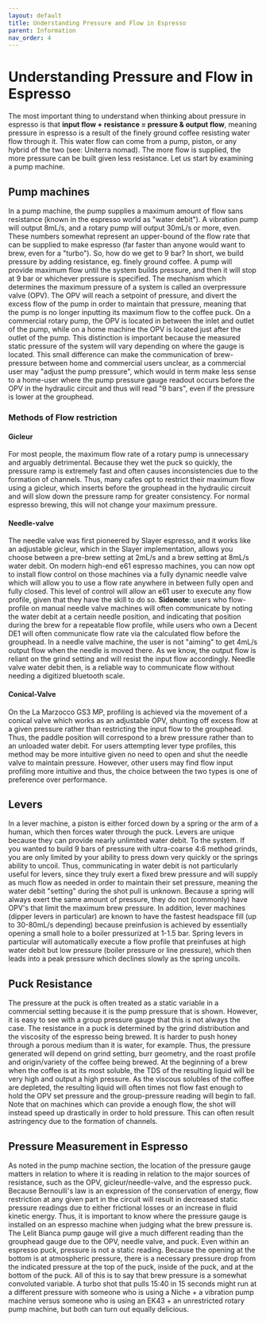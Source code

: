 ```yaml
---
layout: default
title: Understanding Pressure and Flow in Espresso
parent: Information
nav_order: 4
---
```


# Understanding Pressure and Flow in Espresso  

The most important thing to understand when thinking about pressure in espresso is that **input flow + resistance = pressure & output flow**, meaning pressure in espresso is a result of the finely ground coffee resisting water flow through it. This water flow can come from a pump, piston, or any hybrid of the two (see: Uniterra nomad). The more flow is supplied, the more pressure can be built given less resistance. Let us start by examining a pump machine.   

## Pump machines  

In a pump machine, the pump supplies a maximum amount of flow sans resistance (known in the espresso world as "water debit").  A vibration pump will output 8mL/s, and a rotary pump will output 30mL/s or more, even. These numbers somewhat represent an upper-bound of the flow rate that can be supplied to make espresso (far faster than anyone would want to brew, even for a "turbo").  So, how do we get to 9 bar? In short, we build pressure by adding resistance, eg. finely ground coffee.  A pump will provide maximum flow until the system builds pressure, and then it will stop at 9 bar or whichever pressure is specified. The mechanism which determines the maximum pressure of a system is called an overpressure valve (OPV). The OPV will reach a setpoint of pressure, and divert the excess flow of the pump in order to maintain that pressure, meaning that the pump is no longer inputting its maximum flow to the coffee puck. On a commercial rotary pump, the OPV is located in between the inlet and outlet of the pump, while on a home machine the OPV is located just after the outlet of the pump. This distinction is important because the measured static pressure of the system will vary depending on where the gauge is located. This small difference can make the communication of brew-pressure between home and commercial users unclear, as a commercial user may "adjust the pump pressure", which would in term make less sense to a home-user where the pump pressure gauge readout occurs before the OPV in the hydraulic circuit and thus will read "9 bars", even if the pressure is lower at the grouphead.  

### Methods of Flow restriction

#### Gicleur
For most people, the maximum flow rate of a rotary pump is unnecessary and arguably detrimental.  Because they wet the puck so quickly, the pressure ramp is extremely fast and often causes inconsistencies due to the formation of channels. Thus, many cafes opt to restrict their maximum flow using a gicleur, which inserts before the grouphead in the hydraulic circuit and will slow down the pressure ramp for greater consistency. For normal espresso brewing, this will not change your maximum pressure.

#### Needle-valve
The needle valve was first pioneered by Slayer espresso, and it works like an adjustable gicleur, which in the Slayer implementation, allows you choose between a pre-brew setting at 2mL/s and a brew setting at 8mL/s water debit. On modern high-end e61 espresso machines, you can now opt to install flow control on those machines via a fully dynamic needle valve which will allow you to use a flow rate anywhere in between fully open and fully closed. This level of control will allow an e61 user to execute any flow profile, given that they have the skill to do so. 
**Sidenote**: users who flow-profile on manual needle valve machines will often communicate by noting the water debit at a certain needle position, and indicating that position during the brew for a repeatable flow profile, while users who own a Decent DE1 will often communicate flow rate via the calculated flow before the grouphead. In a needle valve machine, the user is not "aiming" to get 4mL/s output flow when the needle is moved there. As we know, the output flow is reliant on the grind setting and will resist the input flow accordingly. Needle valve water debit then, is a reliable way to communicate flow without needing a digitized bluetooth scale.

#### Conical-Valve  

 On the La Marzocco GS3 MP, profiling is achieved via the movement of a conical valve which works as an adjustable OPV, shunting off excess flow at a given pressure rather than restricting the input flow to the grouphead. Thus, the paddle position will correspond to a brew pressure rather than to an unloaded water debit. For users attempting lever type profiles, this method may be more intuitive given no need to open and shut the needle valve to maintain pressure. However, other users may find flow input profiling more intuitive and thus, the choice between the two types is one of preference over performance.

## Levers

In a lever machine, a piston is either forced down by a spring or the arm of a human, which then forces water through the puck. Levers are unique because they can provide nearly unlimited water debit. To the system. If you wanted to build 9 bars of pressure with ultra-coarse 4:6 method grinds, you are only limited by your ability to press down very quickly or the springs ability to uncoil. Thus, communicating in water debit is not particularly useful for levers, since they truly exert a fixed brew pressure and will supply as much flow as needed in order to maintain their set pressure, meaning the water debit "setting" during the shot pull is unknown. Because a spring will always exert the same amount of pressure, they do not (commonly) have OPV's that limit the maximum brew pressure. In addition, lever machines (dipper levers in particular) are known to have the fastest headspace fill (up to 30-80mL/s depending) because preinfusion is achieved by essentially opening a small hole to a boiler pressurized at 1-1.5 bar. Spring levers in particular will automatically execute a flow profile that preinfuses at high water debit but low pressure (boiler pressure or line pressure), which then leads into a peak pressure which declines slowly as the spring uncoils. 

## Puck Resistance

The pressure at the puck is often treated as a static variable in a commercial setting because it is the pump pressure that is shown. However, it is easy to see with a group pressure gauge that this is not always the case. The resistance in a puck is determined by the grind distribution and the viscosity of the espresso being brewed. It is harder to push honey through a porous medium than it is water, for example. Thus, the pressure generated will depend on grind setting, burr geometry, and the roast profile and origin/variety of the coffee being brewed. At the beginning of a brew when the coffee is at its most soluble, the TDS of the resulting liquid will be very high and output a high pressure. As the viscous solubles of the coffee are depleted, the resulting liquid will often times not flow fast enough to hold the OPV set pressure and the group-pressure reading will begin to fall. Note that on machines which can provide a enough flow, the shot will instead speed up drastically in order to hold pressure. This can often result astringency due to the formation of channels. 

## Pressure Measurement in Espresso

As noted in the pump machine section, the location of the pressure gauge matters in relation to where it is reading in relation to the major sources of resistance, such as the OPV, gicleur/needle-valve, and the espresso puck. Because Bernoulli's law is an expression of the conservation of energy, flow restriction at any given part in the circuit will result in decreased static pressure readings due to either frictional losses or an increase in fluid kinetic energy. Thus, it is important to know where the pressure gauge is installed on an espresso machine when judging what the brew pressure is. The Lelit Bianca pump gauge will give a much different reading than the grouphead gauge due to the OPV, needle valve, and puck. Even within an espresso puck, pressure is not a static reading. Because the opening at the bottom is at atmospheric pressure, there is a necessary pressure drop from the indicated pressure at the top of the puck, inside of the puck, and at the bottom of the puck.  All of this is to say that brew pressure is a somewhat convoluted variable. A turbo shot that pulls 15:40 in 15 seconds might run at a different pressure with someone who is using a Niche + a vibration pump machine versus someone who is using an EK43 + an unrestricted rotary pump machine, but both can turn out equally delicious.



